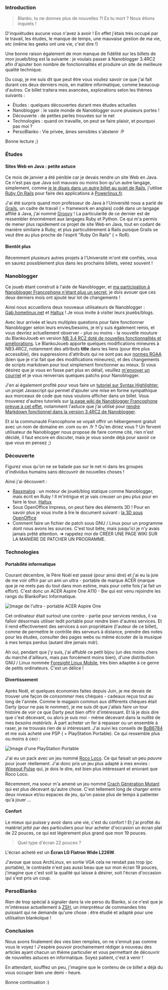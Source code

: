 ### Introduction

> Blanko, tu ne donnes  plus de nouvelles ?! Es tu mort ? Nous étions inquiets !

D'inquiétudes aucune vous n'avez à avoir ! En effet j'étais très occupé par le travail, les études, le manque de temps, une mauvaise gestion de ma vie, etc (même les geeks ont une vie, c'est dire !)

Une bonne raison également de mon manque de fidélité sur les billets de mon joueb/blog est la suivante : je voulais passer à Nanoblogger 3.4RC2 afin d'ajouter bon nombre de fonctionnalités et produire un site de meilleure qualité technique.

Du coup, je me suis dit que peut être vous vouliez savoir ce que j'ai fait durant ces deux derniers mois, en matière informatique, comme beaucoup d'autres. Ce billet traitera mes avancées, explorations selon les thèmes suivants : 

  * Études : quelques découvertes durant mes études actuelles
  * Nanoblogger : le vaste monde de Nanoblogger ouvre plusieurs portes !
  * Découverte : de petites perles trouvées sur le net
  * Technologies : quand on travaille, on peut se faire plaisir, et pourquoi pas moi ?
  * PersoBlanko : Vie privée, âmes sensibles s'abstenir :P

Bonne lecture ;)

### Études

#### Sites Web en Java : petite astuce

Ce mois de janvier a été pénible car je devais rendre un site Web en Java. Ce n'est pas que Java soit mauvais ou moins bon qu'un autre langage, simplement, comme [je le disais dans un autre billet au sujet de Rails](${BLOG_URL}/archives/2008/12/21/haml_les_vues_qui_vous_simplifient_la_vie/index.html "Lire le premier billet de Blanko sur Rails"), j'utilise [Ruby On Rails](http://rubyonrails.org/ "Se rendre sur le site officiel de Ruby On Rails") pour faire des applications à [Powerlinux.fr](http://powerlinux.fr/ "Se rendre sur la page d'accueil de l'entreprise PowerLinux.fr").

J'ai été surpris quand mon professeur de Java à l'Université nous a parlé de [Grails](http://grails.org/ "Se rendre sur la page officielle de Grails"), un cadre de travail ( = framework en anglais) codé dans un langage affilié à Java, j'ai nommé [Groovy](http://groovy.codehaus.org/ "Se rendre sur la page officielle de Groovy") ! La particularité de ce dernier est de ressembler énormément aux langages Ruby et Python. Ce qui m'a permis de mener plus rapidement ce projet de site Web en Java, tout en codant de manière similaire à Ruby, et plus particulièrement à Rails puisque Grails se veut être au plus proche de l'esprit "Ruby On Rails" ( = RoR).

#### Bientôt plus

Récemment plusieurs autres projets à l'Université m'ont été confiés, vous en saurez possiblement plus dans les prochains billets, venez souvent !

### Nanoblogger

Ce joueb étant construit à l'aide de Nanoblogger, et [ma participation à Nanoblogger Francophone n'étant plus un secret](${BLOG_URL}/archives/2008/10/25/un_wiki_plein_dastuces_sur_nanoblogger/index.html "Lire le billet concernant le fait que Blanko rejoingne la communauté française de Nanoblogger"), je dois avouer que ces deux derniers mois ont ajouté leur lot de changements !

Ainsi nous accueillons deux nouveaux utilisateurs de Nanoblogger : [Gab.homelinux.net](# "Se rendre sur la page d'accueil de Blog-Notes, le bloc notes de Gab") et [Haltux](http://halpanet.org/ "Se rendre sur la page d'accueil d'Haltux, la découverte de l'informatique libre") ! Je vous invite à visiter leurs jouebs/blogs.

Avec leur arrivée et leurs multiples questions pour faire fonctionner Nanoblogger selon leurs envies/besoins, je m'y suis également remis, et vous devriez actuellement observer - plus ou moins - la nouvelle mouture du BlankoJoueb en version [NB 3.4 RC2 doté de nouvelles fonctionnalités et améliorations](http://nanoblogger.sourceforge.net/archives/2008/09/13/nanoblogger_3_4_rc2/ "Découvrir l'ensemble des nouvelles fonctionnalités de Nanoblogger 3.4RC2"). Le BlankoJoueb apporte quelques modifications mineures à NB3.4RC2, notamment des attributs **title** dans les liens (pour être plus accessible), des suppressions d'attributs qui ne sont pas aux [normes RGAA](http://fr.wikipedia.org/wiki/R%C3%A9f%C3%A9rentiel_g%C3%A9n%C3%A9ral_d%27accessibilit%C3%A9_des_administrations "Découvrir les normes RGAA et leur utilité") (bien que je n'ai fait que des modifications mineures), et des changements de scripts markdown pour tout simplement fonctionner au mieux. Si vous désirez que je vous en fasse part plus en détail, veuillez [m'envoyer un courriel](mailto:olivier[AT]dossmann[DOT]net "Écrire un courriel à Olivier DOSSMANN") et je vous renverrais quelques patchs pour Nanoblogger.

J'en ai également profité pour vous faire un [tutoriel sur Syntax Highlighter](http://nb.dossmann.net/astuces/syntaxhilighter/index.html "Lire le tutoriel sur Syntax Highlighter"), un projet Javascript qui permet d'ajouter une mise en forme sympathique aux morceaux de code que nous voulons afficher dans un billet. Vous trouverez d'autres tutoriels sur [la page wiki de Nanoblogger Francophone prévue à cet effet](http://nb.dossmann.net/astuces/ "Atteindre la page d'astuces et tutoriels de Nanoblogger Francophone[wiki]"), notamment l'astuce que j'ai utilisé pour [rendre Markdown fonctionnel dans la version 3.4RC2 de Nanoblogger](http://nb.dossmann.net/configurer/blogConf/#index51h2 "Lire l'astuce pour rendre Markdown fonctionnel sur Nanoblogger 3.4RC2").

Et si la communauté Francophone se voyait offrir un hébergement gratuit avec un nom de domaine en .com ou en .fr ? Qu'en diriez vous ? Un fervent utilisateur de Nanoblogger nous propose de faire comme cité, rien n'est décidé, il faut encore en discuter, mais je vous sonde déjà pour savoir ce que vous en pensez ;)

### Découverte

Figurez vous qu'on ne se balade pas sur le net ni dans les groupes d'individus humains sans découvrir de nouvelles choses !

Ainsi j'ai découvert : 

  * [Rassmalog](http://snk.tuxfamily.org/lib/rassmalog/output/about.html "Aller sur la page officielle de Rassmalog") : un moteur de joueb/blog statique comme Nanoblogger, mais écrit en Ruby ! Il m'intrigue et je vais creuser un peu plus pour en faire le tour.
<a href="http://halpanet.org/" title="Découvrir la liberté informatique avec Haltux">Haltux</a><br />
  * Sous OpenOffice Impress, on peut faire des éléments 3D ! Pour en savoir plus je vous invite à lire le document suivant : [la 3D sous OpenOffice](http://fr.wikipedia.org/wiki/OpenOffice.org_Draw#La_3D "Lire le document concernant la 3D sous OpenOffice")
  * Comment faire un fichier de patch sous GNU / Linux pour un programme dont nous avons les sources. C'est tout bête, mais jusqu'ici je n'y avais jamais prêté attention. => rappelez moi de CRÉER UNE PAGE WIKI SUR LA MANIÈRE DE PATCHER UN PROGRAMME.

### Technologies

#### Portabilité informatique

Courant décembre, le Père Noël est passé (pour ainsi dire) et j'ai eu la joie de me voir offrir par un ami un ultra - portable de marque ACER (marque que je ne mets pas du tout dans mon estime, mais pour cette fois j'ai fait un effort). C'est donc un ACER Aspire One A110 - Bw qui est venu rejoindre les rangs du BlankoParc Informatique.

![Image de l'ultra - portable ACER Aspire One](${BLOG_URL}/images/materiel/acer-aspire-one.jpg "ACER Aspire One de couleur blanche")

Cet ordinateur était surtout une contre - partie pour services rendus, il va falloir désormais utiliser ledit portable pour rendre bien d'autres services. Et il rend effectivement des services à son propriétaire (l'auteur de ce billet), comme de permettre le contrôle des serveurs à distance, prendre des notes pour les études, consulter des pages webs ou même écouter de la musique à mes temps perdus (autant dire jamais mdr).

Ah oui, pendant que j'y suis, j'ai affublé ce petit bijou (un des moins chers du marché d'ailleurs, mais pas forcément moins bien), d'une distribution GNU / Linux nommée [Foresight Linux Mobile](http://www.foresightlinux.org/release/foresight-1-0-mobile-edition-release-notes/ "Se rendre sur la page officielle de Foresight Linux Mobile"), très bien adaptée à ce genre de petits ordinateurs. C'est un délice !

#### Divertissement

Après Noël, et quelques économies faites depuis Juin, je me devais de trouver une façon de *consommer* mes chèques - cadeaux reçus tout au long de l'année. Comme le magasin commun aux différents chèques était Darty (pour ne pas le nommer), je me suis dit que j'allais faire un tour histoire de voir ce que Darty peut bien offrir d'intéressant. Et là je dois dire que c'est décevant, ou alors je suis moi - même décevant dans la nullité de mes *besoins matériels*. À part acheter un fer à repasser ou un ensemble à raser, je ne trouvais rien de si intéressant. J'ai suivi les conseils de [BoB6784](http://blog.bob6784.net "Visiter le joueb/blog de BoB6784") et me suis acheté une PSP ( = PlayStation Portable). Ce qui ressemble plus ou moins à ceci : 

![Image d'une PlayStation Portable](${BLOG_URL}/images/materiel/psp-loco-roco.jpg "Console de jeu portable avec écran large")

J'ai eu un pack avec un jeu nommé [Roco Loco](http://www.locoroco.com/ "Découvrir le jeu Roco Loco"). Ce qui faisait un peu *pauvre* pour jouer réellement. J'ai donc pris un jeu plus adapté à mes envies : [Wipeout Pulse](http://www.wipeoutpulse.com/fr_FR/index.html "Se rendre sur la page officielle de Wipeout") qui, je dois le dire, est bien plus intéressant et enivrant que Roco Loco.

Récemment, ma soeur m'a amené un jeu nommé [Crach Génération Mutant](http://www.jeuxvideo.com/jeux/xbox-360/00022289-crash-generation-mutant.htm "Découvrir le jeu Crash Génération Mutant") qui est plus décevant qu'autre chose. C'est tellement long de charger entre deux niveaux et/ou espaces de jeu, qu'on passe plus de temps à patienter qu'à jouer ...

#### Confort

Le mieux qui puisse y avoir dans une vie, c'est du confort ! Et j'ai profité du matériel *jetté* par des particuliers pour leur acheter d'occasion un écran plat de 22 pouces, ce qui est légèrement plus grand que mon 19 pouces.

> Quel type d'écran 22 pouces ?

L'écran acheté est un **Écran LG Flatron Wide L226W**.

J'avoue que sous ArchLinux, en sortie VGA cela ne rendait pas trop (pc portable), le contraste n'est pas aussi beau que sur mon écran 19 pouces, j'imagine que c'est soit la qualité qui laisse à désirer, soit l'écran d'occasion qui s'est pris un coup.

### PersoBlanko

Rien de trop spécial à signaler dans la vie perso du Blanko, si ce n'est que je m'intéresse actuellement à [ZSH](http://zsh.sourceforge.net/ "Se rendre sur la page officielle du projet ZSH"), un interpréteur de commandes très puissant qui ne demande qu'une chose : être étudié et adapté pour une utilisation blankoïque !

### Conclusion

Nous avons finalement des vies bien remplies, on ne s'ennuit pas comme vous le voyez ! J'espère pouvoir prochainement rédiger à nouveau des articles ayant chacun un thème particulier et vous permettant de découvrir de nouvelles astuces en informatique. Soyez patient, c'est à venir !

En attendant, soufflez un peu, j'imagine que le contenu de ce billet a déjà du vous occuper bien une demi - heure.

Bonne continuation :)

